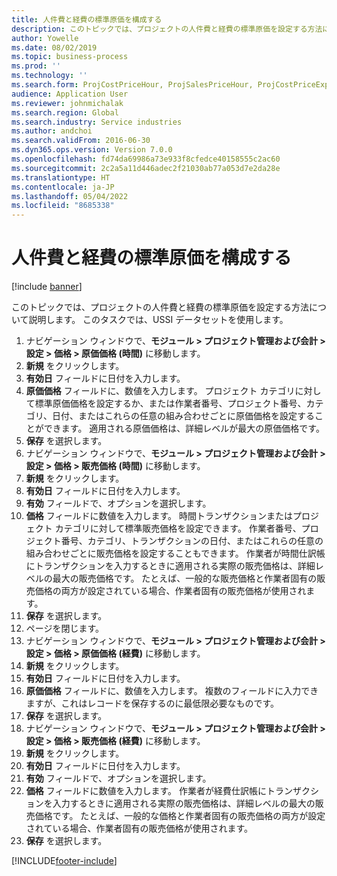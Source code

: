 ```yaml
---
title: 人件費と経費の標準原価を構成する
description: このトピックでは、プロジェクトの人件費と経費の標準原価を設定する方法について説明します。
author: Yowelle
ms.date: 08/02/2019
ms.topic: business-process
ms.prod: ''
ms.technology: ''
ms.search.form: ProjCostPriceHour, ProjSalesPriceHour, ProjCostPriceExpense, ProjSalesPriceCost
audience: Application User
ms.reviewer: johnmichalak
ms.search.region: Global
ms.search.industry: Service industries
ms.author: andchoi
ms.search.validFrom: 2016-06-30
ms.dyn365.ops.version: Version 7.0.0
ms.openlocfilehash: fd74da69986a73e933f8cfedce40158555c2ac60
ms.sourcegitcommit: 2c2a5a11d446adec2f21030ab77a053d7e2da28e
ms.translationtype: HT
ms.contentlocale: ja-JP
ms.lasthandoff: 05/04/2022
ms.locfileid: "8685338"
---
```

# <a name="configure-standard-costs-for-labor-and-expenses"></a>人件費と経費の標準原価を構成する

[!include [banner](../../includes/banner.md)]

このトピックでは、プロジェクトの人件費と経費の標準原価を設定する方法について説明します。 このタスクでは、USSI データセットを使用します。

1. ナビゲーション ウィンドウで、**モジュール > プロジェクト管理および会計 > 設定 > 価格 > 原価価格 (時間)** に移動します。
2. **新規** をクリックします。
3. **有効日** フィールドに日付を入力します。
4. **原価価格** フィールドに、数値を入力します。 プロジェクト カテゴリに対して標準原価価格を設定するか、または作業者番号、プロジェクト番号、カテゴリ、日付、またはこれらの任意の組み合わせごとに原価価格を設定することができます。 適用される原価価格は、詳細レベルが最大の原価価格です。  
5. **保存** を選択します。
6. ナビゲーション ウィンドウで、**モジュール > プロジェクト管理および会計 > 設定 > 価格 > 販売価格 (時間)** に移動します。
7. **新規** をクリックします。
8. **有効日** フィールドに日付を入力します。
9. **有効** フィールドで、オプションを選択します。
10. **価格** フィールドに数値を入力します。 時間トランザクションまたはプロジェクト カテゴリに対して標準販売価格を設定できます。 作業者番号、プロジェクト番号、カテゴリ、トランザクションの日付、またはこれらの任意の組み合わせごとに販売価格を設定することもできます。 作業者が時間仕訳帳にトランザクションを入力するときに適用される実際の販売価格は、詳細レベルの最大の販売価格です。 たとえば、一般的な販売価格と作業者固有の販売価格の両方が設定されている場合、作業者固有の販売価格が使用されます。  
11. **保存** を選択します。
12. ページを閉じます。
13. ナビゲーション ウィンドウで、**モジュール > プロジェクト管理および会計 > 設定 > 価格 > 原価価格 (経費)** に移動します。
14. **新規** をクリックします。
15. **有効日** フィールドに日付を入力します。
16. **原価価格** フィールドに、数値を入力します。 複数のフィールドに入力できますが、これはレコードを保存するのに最低限必要なものです。  
17. **保存** を選択します。
18. ナビゲーション ウィンドウで、**モジュール > プロジェクト管理および会計 > 設定 > 価格 > 販売価格 (経費)** に移動します。
19. **新規** をクリックします。
20. **有効日** フィールドに日付を入力します。
21. **有効** フィールドで、オプションを選択します。
22. **価格** フィールドに数値を入力します。 作業者が経費仕訳帳にトランザクションを入力するときに適用される実際の販売価格は、詳細レベルの最大の販売価格です。 たとえば、一般的な価格と作業者固有の販売価格の両方が設定されている場合、作業者固有の販売価格が使用されます。  
23. **保存** を選択します。



[!INCLUDE[footer-include](../../includes/footer-banner.md)]